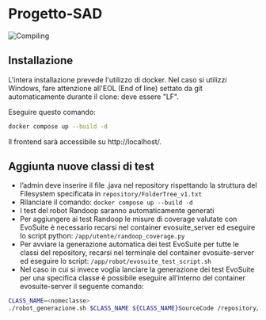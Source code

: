 # Progetto-SAD
![Compiling](https://github.com/AngeloBarletta/Progetto-SAD/assets/93767483/2172fe12-be07-4d8c-bae9-3045dddded41)

## Installazione
L'intera installazione prevede l'utilizzo di docker. Nel caso si utilizzi Windows, fare attenzione all'EOL (End of line) settato da git automaticamente durante il clone: deve essere "LF".

Eseguire questo comando:
```sh
docker compose up --build -d
```

Il frontend sarà accessibile su http://localhost/.

## Aggiunta nuove classi di test
- l’admin deve inserire il file .java nel repository rispettando la struttura del Filesystem specificata in `repository/FolderTree_v1.txt`
- Rilanciare il comando: `docker compose up --build -d`
- I test del robot Randoop saranno automaticamente generati
- Per aggiungere ai test Randoop le misure di coverage valutate con EvoSuite è necessario recarsi nel container evosuite_server ed eseguire lo script python: `/app/utente/randoop_coverage.py`
- Per avviare la generazione automatica dei test EvoSuite per tutte le classi del repository, recarsi nel terminale del container evosuite-server ed eseguire lo script: `/app/robot/evosuite_test_script.sh`
- Nel caso in cui si invece voglia lanciare la generazione dei test EvoSuite per una specifica classe è possibile eseguire all’interno del container evosuite-server il seguente comando: 
```sh
CLASS_NAME=<nomeclasse>
./robot_generazione.sh $CLASS_NAME ${CLASS_NAME}SourceCode /repository/${CLASS_NAME}/${CLASS_NAME}SourceCode <numero livelli>
```

